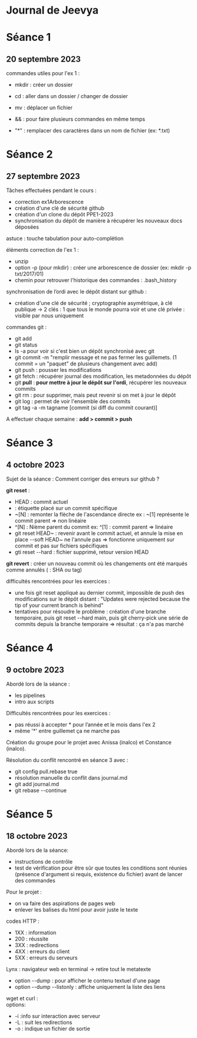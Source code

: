 # Journal de Jeevya

# Séance 1
## 20 septembre 2023

commandes utiles pour l'ex 1 :
- mkdir : créer un dossier
- cd : aller dans un dossier / changer de dossier
- mv : déplacer un fichier

- && : pour faire plusieurs commandes en même temps
- "*" : remplacer des caractères dans un nom de fichier (ex: *.txt)

# Séance 2
## 27 septembre 2023

Tâches effectuées pendant le cours :
- correction ex1Arborescence
- création d'une clé de sécurité github
- création d'un clone du dépôt PPE1-2023
- synchronisation du dépôt de manière à récupérer les nouveaux docs déposées
  
astuce : touche tabulation pour auto-complétion

éléments correction de l'ex 1 :
- unzip
- option -p (pour mkdir) : créer une arborescence de dossier (ex: mkdir -p txt/2017/01)
- chemin pour retrouver l'historique des commandes : .bash_history

synchronisation de l’ordi avec le dépôt distant sur github :
- création d'une clé de sécurité ; cryptographie asymétrique, à clé publique -> 2 clés : 1 que tous le monde pourra voir et une clé privée : visible par nous uniquement

commandes git :
- git add <FILE>
- git status
- ls -a pour voir si c'est bien un dépôt synchronisé avec git
- git commit -m "remplir message et ne pas fermer les guillemets. (1 commit = un "paquet" de plusieurs changement avec add)
- git push : pousser les modifications
- git fetch : récupérer journal des modification, les metadonnées du dépôt
- git **pull** : **pour mettre à jour le dépôt sur l'ordi**, récupérer les nouveaux commits
- git rm : pour supprimer, mais peut revenir si on met à jour le dépôt
- git log : permet de voir l'ensemble des commits
- git tag -a -m tagname [commit (si diff du commit courant)]

A effectuer chaque semaine : **add > commit > push** 

# Séance 3
## 4 octobre 2023

Sujet de la séance : Comment corriger des erreurs sur github ?

**git reset** <commit> :

- HEAD : commit actuel
- <tag> : étiquette placé sur un commit spécifique
- ~[N] : remonter la flèche de l'ascendance directe ex : ~[1] représente le commit parent => non linéaire
- ^[N] : Nième parent du commit ex: ^[1] : commit parent => linéaire
- git reset HEAD~ : revenir avant le commit actuel, et annule la mise en place --soft HEAD~ ne l'annule pas
  => fonctionne uniquement sur commit et pas sur fichiers spécifiques
- gti reset --hard : fichier supprimé, retour version HEAD

**git revert** <commit> : créer un nouveau commit où les changements ont été marqués comme annulés (<commit> : SHA ou tag)

difficultés rencontrées pour les exercices :
- une fois git reset appliqué au dernier commit, impossible de push des modifications sur le dépôt distant : "Updates were rejected because the tip of your current branch is behind"
- tentatives pour résoudre le problème : création d'une branche temporaire, puis git reset --hard main, puis git cherry-pick une série de commits depuis la branche temporaire
  => résultat : ça n'a pas marché

# Séance 4
## 9 octobre 2023

Abordé lors de la séance : 
- les pipelines
- intro aux scripts

Difficultés rencontrées pour les exercices : 
- pas réussi à accepter * pour l’année et le mois dans l'ex 2
- même '*' entre guillemet ça ne marche pas

Création du groupe pour le projet avec Anissa (inalco) et Constance (inalco).

Résolution du conflit rencontré en séance 3 avec :
- git config pull.rebase true
- résolution manuelle du conflit dans journal.md
- git add journal.md
- git rebase --continue

# Séance 5
## 18 octobre 2023

Abordé lors de la séance:
- instructions de contrôle
- test de vérification pour être sûr que toutes les conditions sont réunies (présence d'argument si requis, existence du fichier) avant de lancer des commandes

Pour le projet :
- on va faire des aspirations de pages web
- enlever les balises du html pour avoir juste le texte

codes HTTP :
- 1XX : information
- 200 : réussite
- 3XX : redirections
- 4XX : erreurs du client
- 5XX : erreurs du serveurs

Lynx : navigateur web en terminal
-> retire tout le metatexte

- option --dump : pour afficher le contenu textuel d'une page
- option --dump --listonly : affiche uniquement la liste des liens

wget et curl :      
options:
- -i :info sur interaction avec serveur
- -L : suit les redirections
- -o <fichier> : indique un fichier de sortie                                                                                 